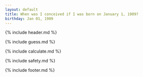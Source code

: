 ```yaml
---
layout: default
title: When was I conceived if I was born on January 1, 1909?
birthday: Jan 01, 1909
---
```


{% include header.md %}

{% include guess.md %}

{% include calculate.md %}

{% include safety.md %}

{% include footer.md %}



